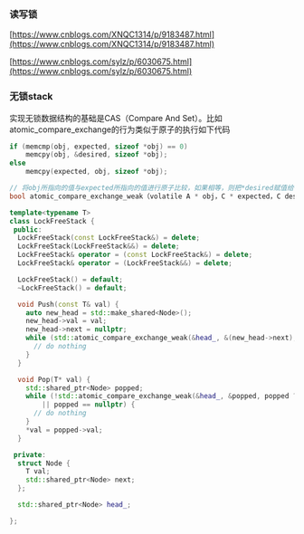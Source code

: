 



### 读写锁

[https://www.cnblogs.com/XNQC1314/p/9183487.html](https://www.cnblogs.com/XNQC1314/p/9183487.html)

[https://www.cnblogs.com/sylz/p/6030675.html](https://www.cnblogs.com/sylz/p/6030675.html)



### 无锁stack

实现无锁数据结构的基础是CAS（Compare And Set）。比如atomic_compare_exchange的行为类似于原子的执行如下代码
```cpp
if (memcmp(obj, expected, sizeof *obj) == 0)
    memcpy(obj, &desired, sizeof *obj);
else
    memcpy(expected, obj, sizeof *obj);
```

```cpp
// 将obj所指向的值与expected所指向的值进行原子比较，如果相等，则把*desired赋值给*obj。否则，把*obj赋值给*expected。
bool atomic_compare_exchange_weak（volatile A * obj，C * expected，C desired);
```

```cpp
template<typename T>
class LockFreeStack {
 public:
  LockFreeStack(const LockFreeStack&) = delete;
  LockFreeStack(LockFreeStack&&) = delete;
  LockFreeStack& operator = (const LockFreeStack&) = delete;
  LockFreeStack& operator = (LockFreeStack&&) = delete;

  LockFreeStack() = default;
  ~LockFreeStack() = default;

  void Push(const T& val) {
    auto new_head = std::make_shared<Node>();
    new_head->val = val;
    new_head->next = nullptr;
    while (std::atomic_compare_exchange_weak(&head_, &(new_head->next), new_head) == false) {
      // do nothing
    }
  }

  void Pop(T* val) {
    std::shared_ptr<Node> popped;
    while (!std::atomic_compare_exchange_weak(&head_, &popped, popped ? popped->next : nullptr)
        || popped == nullptr) {
      // do nothing
    }
    *val = popped->val;
  }

 private:
  struct Node {
    T val;
    std::shared_ptr<Node> next;
  };

  std::shared_ptr<Node> head_;

};
```
